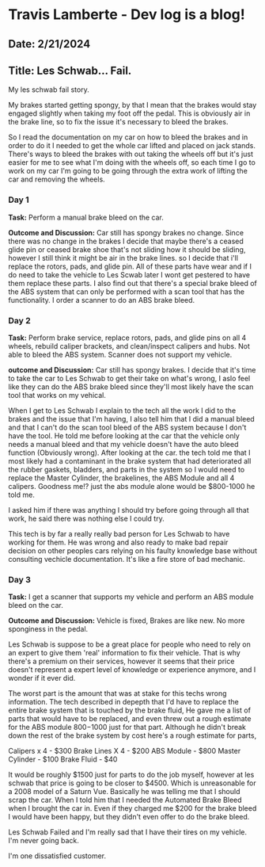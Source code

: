 # Travis Lamberte - Dev log is a blog!

## Date: 2/21/2024

## Title: Les Schwab... Fail.

My les schwab fail story.

My brakes started getting spongy, by that I mean that the brakes would stay engaged slightly when taking my foot off the pedal. This is obviously air in the brake line, so to fix the issue it's necessary to bleed the brakes.

So I read the documentation on my car on how to bleed the brakes and in order to do it I needed to get the whole car lifted and placed on jack stands. There's ways to bleed the brakes with out taking the wheels off but it's just easier for me to see what I'm doing with the wheels off, so each time I go to work on my car I'm going to be going through the extra work of lifting the car and removing the wheels.

### Day 1

**Task:** Perform a manual brake bleed on the car.

**Outcome and Discussion:** Car still has spongy brakes no change. Since there was no change in the brakes I decide that maybe there's a ceased glide pin or ceased brake shoe that's not sliding how it should be sliding, however I still think it might be air in the brake lines. so I decide that i'll replace the rotors, pads, and glide pin. All of these parts have wear and if I do need to take the vehicle to Les Scwab later I wont get pestered to have them replace these parts. I also find out that there's a special brake bleed of the ABS system that can only be performed with a scan tool that has the functionality. I order a scanner to do an ABS brake bleed.

### Day 2

**Task:** Perform brake service, replace rotors, pads, and glide pins on all 4 wheels, rebuild caliper brackets, and clean/inspect calipers and hubs. Not able to bleed the ABS system. Scanner does not support my vehicle.

**outcome and Discussion:** Car still has spongy brakes. I decide that it's time to take the car to Les Schwab to get their take on what's wrong, I aslo feel like they can do the ABS brake bleed since they'll most likely have the scan tool that works on my vehical.

When I get to Les Schwab I explain to the tech all the work I did to the brakes and the issue that I'm having, I also tell him that I did a manual bleed and that I can't do the scan tool bleed of the ABS system because I don't have the tool. He told me before looking at the car that the vehicle only needs a manual bleed and that my vehicle doesn't have the auto bleed function (Obviously wrong). After looking at the car. the tech told me that I most likely had a contaminant in the brake system that had deteriorated all the rubber gaskets, bladders, and parts in the system so I would need to replace the Master Cylinder, the brakelines, the ABS Module and all 4 calipers. Goodness me!? just the abs module alone would be $800-1000 he told me.

I asked him if there was anything I should try before going through all that work, he said there was nothing else I could try.

This tech is by far a really really bad person for Les Schwab to have working for them. He was wrong and also ready to make bad repair decision on other peoples cars relying on his faulty knowledge base without consulting vechicle documentation. It's like a fire store of bad mechanic.

### Day 3

**Task:** I get a scanner that supports my vehicle and perform an ABS module bleed on the car.

**Outcome and Discussion:** Vehicle is fixed, Brakes are like new. No more sponginess in the pedal.

Les Schwab is suppose to be a great place for people who need to rely on an expert to give them 'real' information to fix their vehicle. That is why there's a premium on their services, however it seems that their price doesn't represent a expert level of knowledge or experience anymore, and I wonder if it ever did.

The worst part is the amount that was at stake for this techs wrong information. The tech described in depepth that I'd have to replace the entire brake system that is touched by the brake fluid, He gave me a list of parts that would have to be replaced, and even threw out a rough estimate for the ABS module $800-$1000 just for that part. Although he didn't break down the rest of the brake system by cost here's a rough estimate for parts,

Calipers x 4 - $300
Brake Lines X 4 - $200
ABS Module - $800
Master Cylinder - $100
Brake Fluid - $40

It would be roughly $1500 just for parts to do the job myself, however at les schwab that price is going to be closer to $4500. Which is unreasonable for a 2008 model of a Saturn Vue. Basically he was telling me that I should scrap the car. When I told him that I needed the Automated Brake Bleed when I brought the car in. Even if they charged me $200 for the brake bleed I would have been happy, but they didn't even offer to do the brake bleed.

Les Schwab Failed and I'm really sad that I have their tires on my vehicle. I'm never going back.

I'm one dissatisfied customer.
